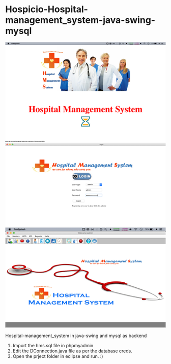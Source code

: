 # Hospicio-Hospital-management_system-java-swing-mysql

![Splash Screen](images/1splashscreen.png)
![Login Screen](images/2loginscreen.png)
![Main Screen](images/3mainscreen.png)

Hospital-management_system in java-swing and mysql as backend

1. Import the hms.sql file in phpmyadmin
2. Edit the DConnection.java file as per the database creds.
3. Open the prject folder in eclipse and run. :)
